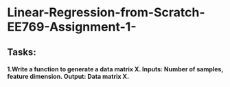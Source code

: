 # Linear-Regression-from-Scratch-EE769-Assignment-1-
## Tasks:
#### 1.Write a function to generate a data matrix X. Inputs: Number of samples, feature dimension. Output: Data matrix X.
